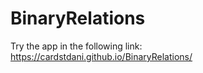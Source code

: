 # BinaryRelations

Try the app in the following link: https://cardstdani.github.io/BinaryRelations/
